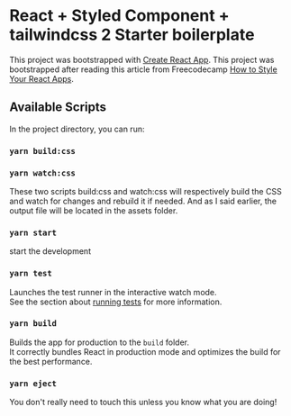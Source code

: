 # React + Styled Component + tailwindcss 2 Starter boilerplate

This project was bootstrapped with [Create React App](https://github.com/facebook/create-react-app).
This project was bootstrapped after reading this article from Freecodecamp [How to Style Your React Apps](https://www.freecodecamp.org/news/how-to-style-your-react-apps-with-less-code-using-tailwind-css-and-styled-components/#:~:text=Tailwind%20is%20a%20utility%2Dfirst,into%20CSS%2Din%2DJS.).

## Available Scripts

In the project directory, you can run:

### `yarn build:css`

### `yarn watch:css`

These two scripts build:css and watch:css will respectively build the CSS and watch for changes and rebuild it if needed. And as I said earlier, the output file will be located in the assets folder.

### `yarn start`

start the development

### `yarn test`

Launches the test runner in the interactive watch mode.\
See the section about [running tests](https://facebook.github.io/create-react-app/docs/running-tests) for more information.

### `yarn build`

Builds the app for production to the `build` folder.\
It correctly bundles React in production mode and optimizes the build for the best performance.

### `yarn eject`

You don't really need to touch this unless you know what you are doing!
